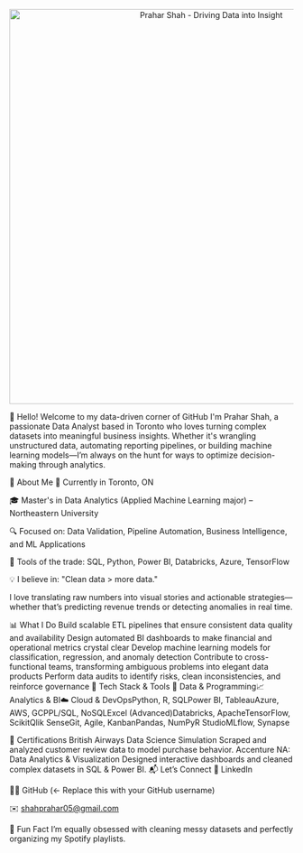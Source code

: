 <p align="center">
  <img src="https://raw.githubusercontent.com/YOUR_GITHUB_USERNAME/YOUR_REPO_NAME/main/path/to/your/image/prahar_data_insight.png" alt="Prahar Shah - Driving Data into Insight" width="700">
</p>

👋 Hello! Welcome to my data-driven corner of GitHub
I'm Prahar Shah, a passionate Data Analyst based in Toronto who loves turning complex datasets into meaningful business insights. Whether it's wrangling unstructured data, automating reporting pipelines, or building machine learning models—I’m always on the hunt for ways to optimize decision-making through analytics.

🧠 About Me
📍 Currently in Toronto, ON

🎓 Master's in Data Analytics (Applied Machine Learning major) – Northeastern University

🔍 Focused on: Data Validation, Pipeline Automation, Business Intelligence, and ML Applications

🧰 Tools of the trade: SQL, Python, Power BI, Databricks, Azure, TensorFlow

💡 I believe in: "Clean data > more data."

I love translating raw numbers into visual stories and actionable strategies—whether that’s predicting revenue trends or detecting anomalies in real time.

📊 What I Do
Build scalable ETL pipelines that ensure consistent data quality and availability
Design automated BI dashboards to make financial and operational metrics crystal clear
Develop machine learning models for classification, regression, and anomaly detection
Contribute to cross-functional teams, transforming ambiguous problems into elegant data products
Perform data audits to identify risks, clean inconsistencies, and reinforce governance
🔧 Tech Stack & Tools
📌 Data & Programming📈 Analytics & BI☁️ Cloud & DevOpsPython, R, SQLPower BI, TableauAzure, AWS, GCPPL/SQL, NoSQLExcel (Advanced)Databricks, ApacheTensorFlow, ScikitQlik SenseGit, Agile, KanbanPandas, NumPyR StudioMLflow, Synapse


🏅 Certifications
British Airways Data Science Simulation
Scraped and analyzed customer review data to model purchase behavior.
Accenture NA: Data Analytics & Visualization
Designed interactive dashboards and cleaned complex datasets in SQL & Power BI.
📬 Let’s Connect
📎 LinkedIn

👨‍💻 GitHub (← Replace this with your GitHub username)

✉️ shahprahar05@gmail.com

💬 Fun Fact
I’m equally obsessed with cleaning messy datasets and perfectly organizing my Spotify playlists.




